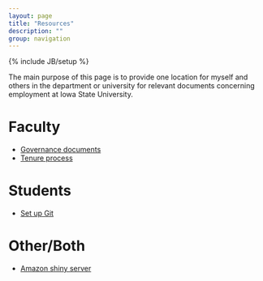 ```yaml
---
layout: page
title: "Resources"
description: ""
group: navigation
---
```

{% include JB/setup %}

The main purpose of this page is to provide one location for myself and others in the department or university for relevant documents concerning employment at Iowa State University.

# Faculty

- [Governance documents](governance.html)
- [Tenure process](tenure.html)

# Students

- [Set up Git](git.html)

# Other/Both

- [Amazon shiny server](amazon.html)

